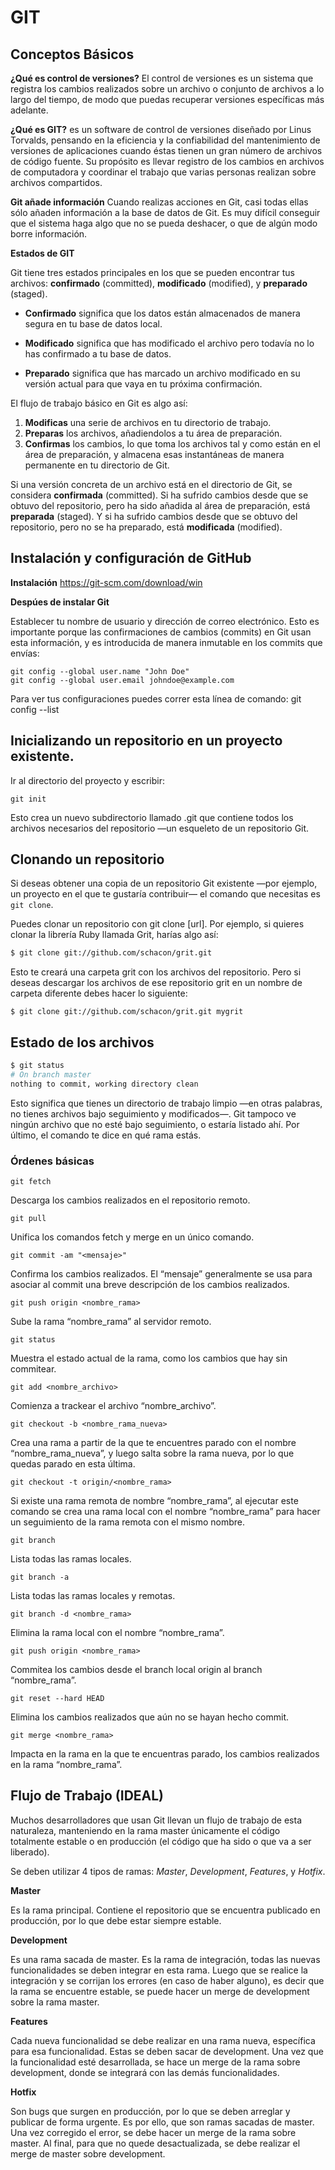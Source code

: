 # GIT

## Conceptos Básicos

**¿Qué es control de versiones?**
El control de versiones es un sistema que registra los cambios realizados sobre un archivo o conjunto de archivos a lo largo del tiempo, de modo que puedas recuperar versiones específicas más adelante.

**¿Qué es GIT?**
es un software de control de versiones diseñado por Linus Torvalds, pensando en la eficiencia y la confiabilidad del mantenimiento de versiones de aplicaciones cuando éstas tienen un gran número de archivos de código fuente. Su propósito es llevar registro de los cambios en archivos de computadora y coordinar el trabajo que varias personas realizan sobre archivos compartidos.

**Git añade información**
Cuando realizas acciones en Git, casi todas ellas sólo añaden información a la base de datos de Git. Es muy difícil conseguir que el sistema haga algo que no se pueda deshacer, o que de algún modo borre información.

**Estados de GIT**

Git tiene tres estados principales en los que se pueden encontrar tus archivos: **confirmado** (committed), **modificado** (modified), y **preparado** (staged).

- **Confirmado** significa que los datos están almacenados de manera segura en tu base de datos local.

- **Modificado** significa que has modificado el archivo pero todavía no lo has confirmado a tu base de datos.

- **Preparado** significa que has marcado un archivo modificado en su versión actual para que vaya en tu próxima confirmación.

El flujo de trabajo básico en Git es algo así:

1. **Modificas** una serie de archivos en tu directorio de trabajo.
2. **Preparas** los archivos, añadiendolos a tu área de preparación.
3. **Confirmas** los cambios, lo que toma los archivos tal y como están en el área de preparación, y almacena esas instantáneas de manera permanente en tu directorio de Git.

Si una versión concreta de un archivo está en el directorio de Git, se considera **confirmada** (committed). Si ha sufrido cambios desde que se obtuvo del repositorio, pero ha sido añadida al área de preparación, está **preparada** (staged). Y si ha sufrido cambios desde que se obtuvo del repositorio, pero no se ha preparado, está **modificada** (modified).

## Instalación y configuración de GitHub

**Instalación**
https://git-scm.com/download/win

**Despúes de instalar Git**

Establecer tu nombre de usuario y dirección de correo electrónico. Esto es importante porque las confirmaciones de cambios (commits) en Git usan esta información, y es introducida de manera inmutable en los commits que envías:

```
git config --global user.name "John Doe"
git config --global user.email johndoe@example.com
```

Para ver tus configuraciones puedes correr esta línea de comando:
git config --list

## Inicializando un repositorio en un proyecto existente.

Ir al directorio del proyecto y escribir:

```
git init
```

Esto crea un nuevo subdirectorio llamado .git que contiene todos los archivos necesarios del repositorio —un esqueleto de un repositorio Git.

## Clonando un repositorio

Si deseas obtener una copia de un repositorio Git existente —por ejemplo, un proyecto en el que te gustaría contribuir— el comando que necesitas es `git clone`.

Puedes clonar un repositorio con git clone [url]. Por ejemplo, si quieres clonar la librería Ruby llamada Grit, harías algo así:

```bash
$ git clone git://github.com/schacon/grit.git
```

Esto te creará una carpeta grit con los archivos del repositorio. Pero si deseas descargar los archivos de ese repositorio grit en un nombre de carpeta diferente debes hacer lo siguiente:

```
$ git clone git://github.com/schacon/grit.git mygrit
```

## Estado de los archivos

```bash
$ git status
# On branch master
nothing to commit, working directory clean
```

Esto significa que tienes un directorio de trabajo limpio —en otras palabras, no tienes archivos bajo seguimiento y modificados—. Git tampoco ve ningún archivo que no esté bajo seguimiento, o estaría listado ahí. Por último, el comando te dice en qué rama estás.

### Órdenes básicas

`git fetch`

Descarga los cambios realizados en el repositorio remoto.

`git pull`

Unifica los comandos fetch y merge en un único comando.

`git commit -am "<mensaje>"`

Confirma los cambios realizados. El “mensaje” generalmente se usa para asociar al commit una breve descripción de los cambios realizados.

`git push origin <nombre_rama>`

Sube la rama “nombre_rama” al servidor remoto.

`git status`

Muestra el estado actual de la rama, como los cambios que hay sin commitear.

`git add <nombre_archivo>`

Comienza a trackear el archivo “nombre_archivo”.

`git checkout -b <nombre_rama_nueva>`

Crea una rama a partir de la que te encuentres parado con el nombre “nombre_rama_nueva”, y luego salta sobre la rama nueva, por lo que quedas parado en esta última.

`git checkout -t origin/<nombre_rama>`

Si existe una rama remota de nombre “nombre_rama”, al ejecutar este comando se crea una rama local con el nombre “nombre_rama” para hacer un seguimiento de la rama remota con el mismo nombre.

`git branch`

Lista todas las ramas locales.

`git branch -a`

Lista todas las ramas locales y remotas.

`git branch -d <nombre_rama>`

Elimina la rama local con el nombre “nombre_rama”.

`git push origin <nombre_rama>`

Commitea los cambios desde el branch local origin al branch “nombre_rama”.

`git reset --hard HEAD`

Elimina los cambios realizados que aún no se hayan hecho commit.

`git merge <nombre_rama>`

Impacta en la rama en la que te encuentras parado, los cambios realizados en la rama “nombre_rama”.

## Flujo de Trabajo (IDEAL)

Muchos desarrolladores que usan Git llevan un flujo de trabajo de esta naturaleza, manteniendo en la rama master únicamente el código totalmente estable o en producción (el código que ha sido o que va a ser liberado).

Se deben utilizar 4 tipos de ramas: _Master_, _Development_, _Features_, y _Hotfix_.

**Master**

Es la rama principal. Contiene el repositorio que se encuentra publicado en producción, por lo que debe estar siempre estable.

**Development**

Es una rama sacada de master. Es la rama de integración, todas las nuevas funcionalidades se deben integrar en esta rama. Luego que se realice la integración y se corrijan los errores (en caso de haber alguno), es decir que la rama se encuentre estable, se puede hacer un merge de development sobre la rama master.

**Features**

Cada nueva funcionalidad se debe realizar en una rama nueva, específica para esa funcionalidad. Estas se deben sacar de development. Una vez que la funcionalidad esté desarrollada, se hace un merge de la rama sobre development, donde se integrará con las demás funcionalidades.

**Hotfix**

Son bugs que surgen en producción, por lo que se deben arreglar y publicar de forma urgente. Es por ello, que son ramas sacadas de master. Una vez corregido el error, se debe hacer un merge de la rama sobre master. Al final, para que no quede desactualizada, se debe realizar el merge de master sobre development.
